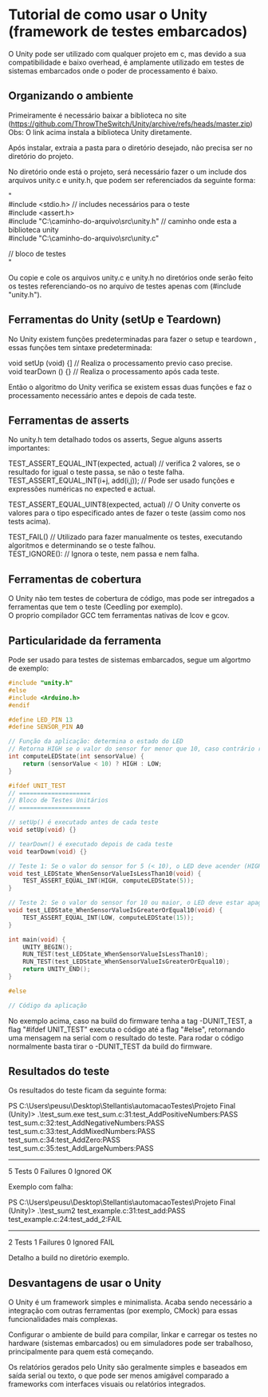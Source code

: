 # Tutorial de como usar o Unity (framework de testes embarcados)

O Unity pode ser utilizado com qualquer projeto em c, mas devido a sua compatibilidade e baixo overhead, é amplamente utilizado em testes de sistemas embarcados onde o poder de processamento é baixo.
  

## Organizando o ambiente

Primeiramente é necessário baixar a biblioteca no site (https://github.com/ThrowTheSwitch/Unity/archive/refs/heads/master.zip)   
Obs: O link acima instala a biblioteca Unity diretamente.

Após instalar, extraia a pasta para o diretório desejado, não precisa ser no diretório do projeto.  

No diretório onde está o projeto, será necessário fazer o um include dos arquivos unity.c e unity.h,
que podem ser referenciados da seguinte forma:

"  
#include <stdio.h> // includes necessários para o teste  
#include <assert.h>  
#include "C:\caminho-do-arquivo\src\unity.h" // caminho onde esta a biblioteca unity  
#include "C:\caminho-do-arquivo\src\unity.c"  

// bloco de testes  
"  

Ou copie e cole os arquivos unity.c e unity.h no diretórios onde serão feito os testes referenciando-os no arquivo de testes apenas com (#include "unity.h").

## Ferramentas do Unity (setUp e Teardown)

No Unity existem funções predeterminadas para fazer o setup e teardown , essas funções tem sintaxe predeterminada:

void setUp (void) {] // Realiza o processamento previo caso precise.  
void tearDown () {} //  Realiza o processamento após cada teste.  

Então o algoritmo do Unity verifica se existem essas duas funções e faz o processamento necessário antes e depois de cada teste. 

## Ferramentas de asserts

No unity.h tem detalhado todos os asserts, Segue alguns asserts importantes:

TEST_ASSERT_EQUAL_INT(expected, actual) // verifica 2 valores, se o resultado for igual o teste passa, se não o teste falha.  
TEST_ASSERT_EQUAL_INT(i+j, add(i,j)); // Pode ser usado funções e expressões numéricas no expected e actual.  

TEST_ASSERT_EQUAL_UINT8(expected, actual) // O Unity converte os valores para o tipo especificado antes de fazer o teste (assim como nos tests acima).  

TEST_FAIL() // Utilizado para fazer manualmente os testes, executando algoritmos e determinando se o teste falhou.  
TEST_IGNORE(): // Ignora o teste, nem passa e nem falha.

## Ferramentas de cobertura

O Unity não tem testes de cobertura de código, mas pode ser intregados a ferramentas que tem o teste (Ceedling por exemplo).  
O proprio compilador GCC tem ferramentas nativas de lcov e gcov.

## Particularidade da ferramenta

Pode ser usado para testes de sistemas embarcados, segue um algortmo de exemplo:

```cpp #ifdef UNIT_TEST
#include "unity.h"
#else
#include <Arduino.h>
#endif

#define LED_PIN 13
#define SENSOR_PIN A0

// Função da aplicação: determina o estado do LED
// Retorna HIGH se o valor do sensor for menor que 10, caso contrário retorna LOW.
int computeLEDState(int sensorValue) {
    return (sensorValue < 10) ? HIGH : LOW;
}

#ifdef UNIT_TEST
// ====================
// Bloco de Testes Unitários
// ====================

// setUp() é executado antes de cada teste
void setUp(void) {}

// tearDown() é executado depois de cada teste
void tearDown(void) {}

// Teste 1: Se o valor do sensor for 5 (< 10), o LED deve acender (HIGH)
void test_LEDState_WhenSensorValueIsLessThan10(void) {
    TEST_ASSERT_EQUAL_INT(HIGH, computeLEDState(5));
}

// Teste 2: Se o valor do sensor for 10 ou maior, o LED deve estar apagado (LOW)
void test_LEDState_WhenSensorValueIsGreaterOrEqual10(void) {
    TEST_ASSERT_EQUAL_INT(LOW, computeLEDState(15));
}

int main(void) {
    UNITY_BEGIN();
    RUN_TEST(test_LEDState_WhenSensorValueIsLessThan10);
    RUN_TEST(test_LEDState_WhenSensorValueIsGreaterOrEqual10);
    return UNITY_END();
}

#else

// Código da aplicação
```  

No exemplo acima, caso na build do firmware tenha a tag -DUNIT_TEST, a flag "#ifdef UNIT_TEST" executa o código até a flag "#else", retornando uma mensagem na serial com o resultado do teste. Para rodar o código normalmente basta tirar o -DUNIT_TEST da build do firmware.

## Resultados do teste 

Os resultados do teste ficam da seguinte forma:

PS C:\Users\peusu\Desktop\Stellantis\automacaoTestes\Projeto Final (Unity)> .\test_sum.exe
test_sum.c:31:test_AddPositiveNumbers:PASS
test_sum.c:32:test_AddNegativeNumbers:PASS
test_sum.c:33:test_AddMixedNumbers:PASS
test_sum.c:34:test_AddZero:PASS
test_sum.c:35:test_AddLargeNumbers:PASS

-----------------------
5 Tests 0 Failures 0 Ignored
OK

Exemplo com falha:

PS C:\Users\peusu\Desktop\Stellantis\automacaoTestes\Projeto Final (Unity)> .\test_sum2
test_example.c:31:test_add:PASS
test_example.c:24:test_add_2:FAIL

-----------------------
2 Tests 1 Failures 0 Ignored
FAIL

Detalho a build no diretório exemplo.

## Desvantagens de usar o Unity

O Unity é um framework simples e minimalista. Acaba sendo necessário a integração com outras ferramentas (por exemplo, CMock) para essas funcionalidades mais complexas.

Configurar o ambiente de build para compilar, linkar e carregar os testes no hardware (sistemas embarcados) ou em simuladores pode ser trabalhoso, principalmente para quem está começando.

Os relatórios gerados pelo Unity são geralmente simples e baseados em saída serial ou texto, o que pode ser menos amigável comparado a frameworks com interfaces visuais ou relatórios integrados.
